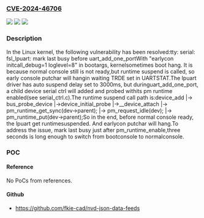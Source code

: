 ### [CVE-2024-46706](https://cve.mitre.org/cgi-bin/cvename.cgi?name=CVE-2024-46706)
![](https://img.shields.io/static/v1?label=Product&message=Linux&color=blue)
![](https://img.shields.io/static/v1?label=Version&message=43543e6f539b%3C%208eb92cfca6c2%20&color=brighgreen)
![](https://img.shields.io/static/v1?label=Vulnerability&message=n%2Fa&color=brighgreen)

### Description

In the Linux kernel, the following vulnerability has been resolved:tty: serial: fsl_lpuart: mark last busy before uart_add_one_portWith "earlycon initcall_debug=1 loglevel=8" in bootargs, kernelsometimes boot hang. It is because normal console still is not ready,but runtime suspend is called, so early console putchar will hangin waiting TRDE set in UARTSTAT.The lpuart driver has auto suspend delay set to 3000ms, but duringuart_add_one_port, a child device serial ctrl will added and probed withits pm runtime enabled(see serial_ctrl.c).The runtime suspend call path is:device_add     |-> bus_probe_device           |->device_initial_probe	           |->__device_attach                         |-> pm_runtime_get_sync(dev->parent);			 |-> pm_request_idle(dev);			 |-> pm_runtime_put(dev->parent);So in the end, before normal console ready, the lpuart get runtimesuspended. And earlycon putchar will hang.To address the issue, mark last busy just after pm_runtime_enable,three seconds is long enough to switch from bootconsole to normalconsole.

### POC

#### Reference
No PoCs from references.

#### Github
- https://github.com/fkie-cad/nvd-json-data-feeds

